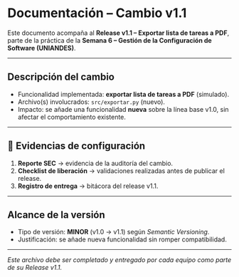 # Documentación – Cambio v1.1

Este documento acompaña al **Release v1.1 – Exportar lista de tareas a PDF**, 
parte de la práctica de la **Semana 6 – Gestión de la Configuración de Software (UNIANDES)**.

---

## Descripción del cambio
- Funcionalidad implementada: **exportar lista de tareas a PDF** (simulado).
- Archivo(s) involucrados: `src/exportar.py` (nuevo).
- Impacto: se añade una funcionalidad **nueva** sobre la línea base v1.0, sin afectar el comportamiento existente.

---

## 🔹 Evidencias de configuración
1. **Reporte SEC** → evidencia de la auditoría del cambio.  
2. **Checklist de liberación** → validaciones realizadas antes de publicar el release.  
3. **Registro de entrega** → bitácora del release v1.1.  

---

## Alcance de la versión
- Tipo de versión: **MINOR** (v1.0 → v1.1) según *Semantic Versioning*.  
- Justificación: se añade nueva funcionalidad sin romper compatibilidad.  

---

*Este archivo debe ser completado y entregado por cada equipo como parte de su Release v1.1.*

